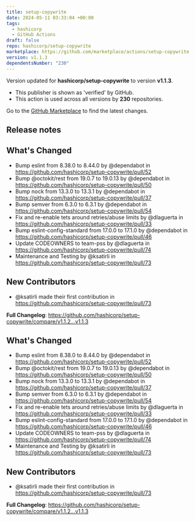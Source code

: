 ```yaml
---
title: setup-copywrite
date: 2024-05-11 03:33:04 +00:00
tags:
  - hashicorp
  - GitHub Actions
draft: false
repo: hashicorp/setup-copywrite
marketplace: https://github.com/marketplace/actions/setup-copywrite
version: v1.1.3
dependentsNumber: "230"
---
```



Version updated for **hashicorp/setup-copywrite** to version **v1.1.3**.
- This publisher is shown as 'verified' by GitHub.
- This action is used across all versions by **230** repositories.

Go to the [GitHub Marketplace](https://github.com/marketplace/actions/setup-copywrite) to find the latest changes.

## Release notes

## What's Changed
* Bump eslint from 8.38.0 to 8.44.0 by @dependabot in https://github.com/hashicorp/setup-copywrite/pull/52
* Bump @octokit/rest from 19.0.7 to 19.0.13 by @dependabot in https://github.com/hashicorp/setup-copywrite/pull/50
* Bump nock from 13.3.0 to 13.3.1 by @dependabot in https://github.com/hashicorp/setup-copywrite/pull/37
* Bump semver from 6.3.0 to 6.3.1 by @dependabot in https://github.com/hashicorp/setup-copywrite/pull/54
* Fix and re-enable tets around retries/abuse limits by @dlaguerta in https://github.com/hashicorp/setup-copywrite/pull/33
* Bump eslint-config-standard from 17.0.0 to 17.1.0 by @dependabot in https://github.com/hashicorp/setup-copywrite/pull/46
* Update CODEOWNERS to team-pss by @dlaguerta in https://github.com/hashicorp/setup-copywrite/pull/74
* Maintenance and Testing by @ksatirli in https://github.com/hashicorp/setup-copywrite/pull/73

## New Contributors
* @ksatirli made their first contribution in https://github.com/hashicorp/setup-copywrite/pull/73

**Full Changelog**: https://github.com/hashicorp/setup-copywrite/compare/v1.1.2...v1.1.3

## What's Changed
* Bump eslint from 8.38.0 to 8.44.0 by @dependabot in https://github.com/hashicorp/setup-copywrite/pull/52
* Bump @octokit/rest from 19.0.7 to 19.0.13 by @dependabot in https://github.com/hashicorp/setup-copywrite/pull/50
* Bump nock from 13.3.0 to 13.3.1 by @dependabot in https://github.com/hashicorp/setup-copywrite/pull/37
* Bump semver from 6.3.0 to 6.3.1 by @dependabot in https://github.com/hashicorp/setup-copywrite/pull/54
* Fix and re-enable tets around retries/abuse limits by @dlaguerta in https://github.com/hashicorp/setup-copywrite/pull/33
* Bump eslint-config-standard from 17.0.0 to 17.1.0 by @dependabot in https://github.com/hashicorp/setup-copywrite/pull/46
* Update CODEOWNERS to team-pss by @dlaguerta in https://github.com/hashicorp/setup-copywrite/pull/74
* Maintenance and Testing by @ksatirli in https://github.com/hashicorp/setup-copywrite/pull/73

## New Contributors
* @ksatirli made their first contribution in https://github.com/hashicorp/setup-copywrite/pull/73

**Full Changelog**: https://github.com/hashicorp/setup-copywrite/compare/v1.1.2...v1.1.3
